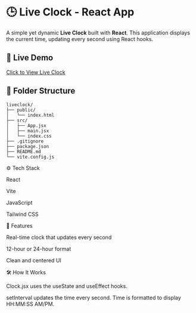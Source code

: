 # 🕒 Live Clock - React App

A simple yet dynamic **Live Clock** built with **React**. This application displays the current time, updating every second using React hooks.

## 🔗 Live Demo

[Click to View Live Clock](https://mahnoorshabbir-liveclock.vercel.app/)

## 📁 Folder Structure

```plaintext
liveclock/
├── public/
│   └── index.html
├── src/
│   ├── App.jsx
│   ├── main.jsx
│   └── index.css
├── .gitignore
├── package.json
├── README.md
└── vite.config.js
```

⚙️ Tech Stack

React

Vite

JavaScript

Tailwind CSS


🚀 Features

Real-time clock that updates every second

12-hour or 24-hour format 

Clean and centered UI


🛠️ How It Works

Clock.jsx uses the useState and useEffect hooks.

setInterval updates the time every second.
Time is formatted to display HH:MM:SS AM/PM.
